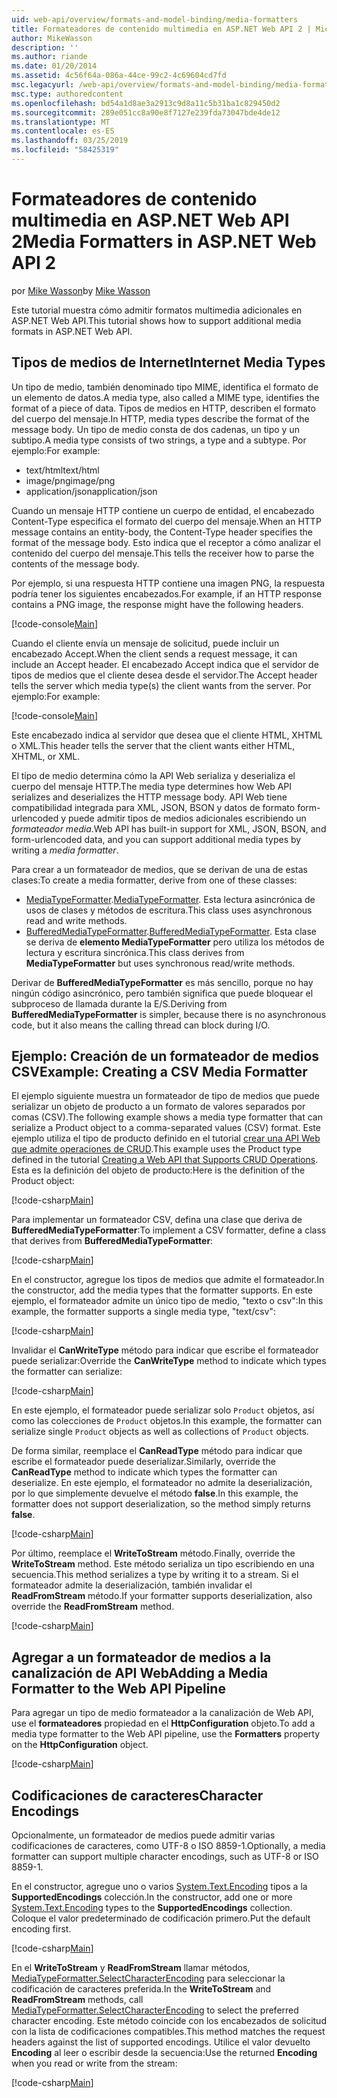 ```yaml
---
uid: web-api/overview/formats-and-model-binding/media-formatters
title: Formateadores de contenido multimedia en ASP.NET Web API 2 | Microsoft Docs
author: MikeWasson
description: ''
ms.author: riande
ms.date: 01/20/2014
ms.assetid: 4c56f64a-086a-44ce-99c2-4c69604cd7fd
msc.legacyurl: /web-api/overview/formats-and-model-binding/media-formatters
msc.type: authoredcontent
ms.openlocfilehash: bd54a1d8ae3a2913c9d8a11c5b31ba1c829450d2
ms.sourcegitcommit: 289e051cc8a90e8f7127e239fda73047bde4de12
ms.translationtype: MT
ms.contentlocale: es-ES
ms.lasthandoff: 03/25/2019
ms.locfileid: "58425319"
---
```

<a name="media-formatters-in-aspnet-web-api-2"></a><span data-ttu-id="92133-102">Formateadores de contenido multimedia en ASP.NET Web API 2</span><span class="sxs-lookup"><span data-stu-id="92133-102">Media Formatters in ASP.NET Web API 2</span></span>
====================
<span data-ttu-id="92133-103">por [Mike Wasson](https://github.com/MikeWasson)</span><span class="sxs-lookup"><span data-stu-id="92133-103">by [Mike Wasson](https://github.com/MikeWasson)</span></span>

<span data-ttu-id="92133-104">Este tutorial muestra cómo admitir formatos multimedia adicionales en ASP.NET Web API.</span><span class="sxs-lookup"><span data-stu-id="92133-104">This tutorial shows how to support additional media formats in ASP.NET Web API.</span></span>

## <a name="internet-media-types"></a><span data-ttu-id="92133-105">Tipos de medios de Internet</span><span class="sxs-lookup"><span data-stu-id="92133-105">Internet Media Types</span></span>

<span data-ttu-id="92133-106">Un tipo de medio, también denominado tipo MIME, identifica el formato de un elemento de datos.</span><span class="sxs-lookup"><span data-stu-id="92133-106">A media type, also called a MIME type, identifies the format of a piece of data.</span></span> <span data-ttu-id="92133-107">Tipos de medios en HTTP, describen el formato del cuerpo del mensaje.</span><span class="sxs-lookup"><span data-stu-id="92133-107">In HTTP, media types describe the format of the message body.</span></span> <span data-ttu-id="92133-108">Un tipo de medio consta de dos cadenas, un tipo y un subtipo.</span><span class="sxs-lookup"><span data-stu-id="92133-108">A media type consists of two strings, a type and a subtype.</span></span> <span data-ttu-id="92133-109">Por ejemplo:</span><span class="sxs-lookup"><span data-stu-id="92133-109">For example:</span></span>

- <span data-ttu-id="92133-110">text/html</span><span class="sxs-lookup"><span data-stu-id="92133-110">text/html</span></span>
- <span data-ttu-id="92133-111">image/png</span><span class="sxs-lookup"><span data-stu-id="92133-111">image/png</span></span>
- <span data-ttu-id="92133-112">application/json</span><span class="sxs-lookup"><span data-stu-id="92133-112">application/json</span></span>

<span data-ttu-id="92133-113">Cuando un mensaje HTTP contiene un cuerpo de entidad, el encabezado Content-Type especifica el formato del cuerpo del mensaje.</span><span class="sxs-lookup"><span data-stu-id="92133-113">When an HTTP message contains an entity-body, the Content-Type header specifies the format of the message body.</span></span> <span data-ttu-id="92133-114">Esto indica que el receptor a cómo analizar el contenido del cuerpo del mensaje.</span><span class="sxs-lookup"><span data-stu-id="92133-114">This tells the receiver how to parse the contents of the message body.</span></span>

<span data-ttu-id="92133-115">Por ejemplo, si una respuesta HTTP contiene una imagen PNG, la respuesta podría tener los siguientes encabezados.</span><span class="sxs-lookup"><span data-stu-id="92133-115">For example, if an HTTP response contains a PNG image, the response might have the following headers.</span></span>

[!code-console[Main](media-formatters/samples/sample1.cmd)]

<span data-ttu-id="92133-116">Cuando el cliente envía un mensaje de solicitud, puede incluir un encabezado Accept.</span><span class="sxs-lookup"><span data-stu-id="92133-116">When the client sends a request message, it can include an Accept header.</span></span> <span data-ttu-id="92133-117">El encabezado Accept indica que el servidor de tipos de medios que el cliente desea desde el servidor.</span><span class="sxs-lookup"><span data-stu-id="92133-117">The Accept header tells the server which media type(s) the client wants from the server.</span></span> <span data-ttu-id="92133-118">Por ejemplo:</span><span class="sxs-lookup"><span data-stu-id="92133-118">For example:</span></span>

[!code-console[Main](media-formatters/samples/sample2.cmd)]

<span data-ttu-id="92133-119">Este encabezado indica al servidor que desea que el cliente HTML, XHTML o XML.</span><span class="sxs-lookup"><span data-stu-id="92133-119">This header tells the server that the client wants either HTML, XHTML, or XML.</span></span>

<span data-ttu-id="92133-120">El tipo de medio determina cómo la API Web serializa y deserializa el cuerpo del mensaje HTTP.</span><span class="sxs-lookup"><span data-stu-id="92133-120">The media type determines how Web API serializes and deserializes the HTTP message body.</span></span> <span data-ttu-id="92133-121">API Web tiene compatibilidad integrada para XML, JSON, BSON y datos de formato form-urlencoded y puede admitir tipos de medios adicionales escribiendo un *formateador media*.</span><span class="sxs-lookup"><span data-stu-id="92133-121">Web API has built-in support for XML, JSON, BSON, and form-urlencoded data, and you can support additional media types by writing a *media formatter*.</span></span>

<span data-ttu-id="92133-122">Para crear a un formateador de medios, que se derivan de una de estas clases:</span><span class="sxs-lookup"><span data-stu-id="92133-122">To create a media formatter, derive from one of these classes:</span></span>

- <span data-ttu-id="92133-123">[MediaTypeFormatter](https://msdn.microsoft.com/library/system.net.http.formatting.mediatypeformatter.aspx).</span><span class="sxs-lookup"><span data-stu-id="92133-123">[MediaTypeFormatter](https://msdn.microsoft.com/library/system.net.http.formatting.mediatypeformatter.aspx).</span></span> <span data-ttu-id="92133-124">Esta lectura asincrónica de usos de clases y métodos de escritura.</span><span class="sxs-lookup"><span data-stu-id="92133-124">This class uses asynchronous read and write methods.</span></span>
- <span data-ttu-id="92133-125">[BufferedMediaTypeFormatter](https://msdn.microsoft.com/library/system.net.http.formatting.bufferedmediatypeformatter.aspx).</span><span class="sxs-lookup"><span data-stu-id="92133-125">[BufferedMediaTypeFormatter](https://msdn.microsoft.com/library/system.net.http.formatting.bufferedmediatypeformatter.aspx).</span></span> <span data-ttu-id="92133-126">Esta clase se deriva de **elemento MediaTypeFormatter** pero utiliza los métodos de lectura y escritura sincrónica.</span><span class="sxs-lookup"><span data-stu-id="92133-126">This class derives from **MediaTypeFormatter** but uses synchronous read/write methods.</span></span>

<span data-ttu-id="92133-127">Derivar de **BufferedMediaTypeFormatter** es más sencillo, porque no hay ningún código asincrónico, pero también significa que puede bloquear el subproceso de llamada durante la E/S.</span><span class="sxs-lookup"><span data-stu-id="92133-127">Deriving from **BufferedMediaTypeFormatter** is simpler, because there is no asynchronous code, but it also means the calling thread can block during I/O.</span></span>

## <a name="example-creating-a-csv-media-formatter"></a><span data-ttu-id="92133-128">Ejemplo: Creación de un formateador de medios CSV</span><span class="sxs-lookup"><span data-stu-id="92133-128">Example: Creating a CSV Media Formatter</span></span>

<span data-ttu-id="92133-129">El ejemplo siguiente muestra un formateador de tipo de medios que puede serializar un objeto de producto a un formato de valores separados por comas (CSV).</span><span class="sxs-lookup"><span data-stu-id="92133-129">The following example shows a media type formatter that can serialize a Product object to a comma-separated values (CSV) format.</span></span> <span data-ttu-id="92133-130">Este ejemplo utiliza el tipo de producto definido en el tutorial [crear una API Web que admite operaciones de CRUD](../older-versions/creating-a-web-api-that-supports-crud-operations.md).</span><span class="sxs-lookup"><span data-stu-id="92133-130">This example uses the Product type defined in the tutorial [Creating a Web API that Supports CRUD Operations](../older-versions/creating-a-web-api-that-supports-crud-operations.md).</span></span> <span data-ttu-id="92133-131">Esta es la definición del objeto de producto:</span><span class="sxs-lookup"><span data-stu-id="92133-131">Here is the definition of the Product object:</span></span>

[!code-csharp[Main](media-formatters/samples/sample3.cs)]

<span data-ttu-id="92133-132">Para implementar un formateador CSV, defina una clase que deriva de **BufferedMediaTypeFormatter**:</span><span class="sxs-lookup"><span data-stu-id="92133-132">To implement a CSV formatter, define a class that derives from **BufferedMediaTypeFormatter**:</span></span>

[!code-csharp[Main](media-formatters/samples/sample4.cs)]

<span data-ttu-id="92133-133">En el constructor, agregue los tipos de medios que admite el formateador.</span><span class="sxs-lookup"><span data-stu-id="92133-133">In the constructor, add the media types that the formatter supports.</span></span> <span data-ttu-id="92133-134">En este ejemplo, el formateador admite un único tipo de medio, &quot;texto o csv&quot;:</span><span class="sxs-lookup"><span data-stu-id="92133-134">In this example, the formatter supports a single media type, &quot;text/csv&quot;:</span></span>

[!code-csharp[Main](media-formatters/samples/sample5.cs)]

<span data-ttu-id="92133-135">Invalidar el **CanWriteType** método para indicar que escribe el formateador puede serializar:</span><span class="sxs-lookup"><span data-stu-id="92133-135">Override the **CanWriteType** method to indicate which types the formatter can serialize:</span></span>

[!code-csharp[Main](media-formatters/samples/sample6.cs)]

<span data-ttu-id="92133-136">En este ejemplo, el formateador puede serializar solo `Product` objetos, así como las colecciones de `Product` objetos.</span><span class="sxs-lookup"><span data-stu-id="92133-136">In this example, the formatter can serialize single `Product` objects as well as collections of `Product` objects.</span></span>

<span data-ttu-id="92133-137">De forma similar, reemplace el **CanReadType** método para indicar que escribe el formateador puede deserializar.</span><span class="sxs-lookup"><span data-stu-id="92133-137">Similarly, override the **CanReadType** method to indicate which types the formatter can deserialize.</span></span> <span data-ttu-id="92133-138">En este ejemplo, el formateador no admite la deserialización, por lo que simplemente devuelve el método **false**.</span><span class="sxs-lookup"><span data-stu-id="92133-138">In this example, the formatter does not support deserialization, so the method simply returns **false**.</span></span>

[!code-csharp[Main](media-formatters/samples/sample7.cs)]

<span data-ttu-id="92133-139">Por último, reemplace el **WriteToStream** método.</span><span class="sxs-lookup"><span data-stu-id="92133-139">Finally, override the **WriteToStream** method.</span></span> <span data-ttu-id="92133-140">Este método serializa un tipo escribiendo en una secuencia.</span><span class="sxs-lookup"><span data-stu-id="92133-140">This method serializes a type by writing it to a stream.</span></span> <span data-ttu-id="92133-141">Si el formateador admite la deserialización, también invalidar el **ReadFromStream** método.</span><span class="sxs-lookup"><span data-stu-id="92133-141">If your formatter supports deserialization, also override the **ReadFromStream** method.</span></span>

[!code-csharp[Main](media-formatters/samples/sample8.cs)]

## <a name="adding-a-media-formatter-to-the-web-api-pipeline"></a><span data-ttu-id="92133-142">Agregar a un formateador de medios a la canalización de API Web</span><span class="sxs-lookup"><span data-stu-id="92133-142">Adding a Media Formatter to the Web API Pipeline</span></span>

<span data-ttu-id="92133-143">Para agregar un tipo de medio formateador a la canalización de Web API, use el **formateadores** propiedad en el **HttpConfiguration** objeto.</span><span class="sxs-lookup"><span data-stu-id="92133-143">To add a media type formatter to the Web API pipeline, use the **Formatters** property on the **HttpConfiguration** object.</span></span>

[!code-csharp[Main](media-formatters/samples/sample9.cs)]

## <a name="character-encodings"></a><span data-ttu-id="92133-144">Codificaciones de caracteres</span><span class="sxs-lookup"><span data-stu-id="92133-144">Character Encodings</span></span>

<span data-ttu-id="92133-145">Opcionalmente, un formateador de medios puede admitir varias codificaciones de caracteres, como UTF-8 o ISO 8859-1.</span><span class="sxs-lookup"><span data-stu-id="92133-145">Optionally, a media formatter can support multiple character encodings, such as UTF-8 or ISO 8859-1.</span></span>

<span data-ttu-id="92133-146">En el constructor, agregue uno o varios [System.Text.Encoding](https://msdn.microsoft.com/library/system.text.encoding.aspx) tipos a la **SupportedEncodings** colección.</span><span class="sxs-lookup"><span data-stu-id="92133-146">In the constructor, add one or more [System.Text.Encoding](https://msdn.microsoft.com/library/system.text.encoding.aspx) types to the **SupportedEncodings** collection.</span></span> <span data-ttu-id="92133-147">Coloque el valor predeterminado de codificación primero.</span><span class="sxs-lookup"><span data-stu-id="92133-147">Put the default encoding first.</span></span>

[!code-csharp[Main](media-formatters/samples/sample10.cs?highlight=6-7)]

<span data-ttu-id="92133-148">En el **WriteToStream** y **ReadFromStream** llamar métodos, [MediaTypeFormatter.SelectCharacterEncoding](https://msdn.microsoft.com/library/hh969054.aspx) para seleccionar la codificación de caracteres preferida.</span><span class="sxs-lookup"><span data-stu-id="92133-148">In the **WriteToStream** and **ReadFromStream** methods, call [MediaTypeFormatter.SelectCharacterEncoding](https://msdn.microsoft.com/library/hh969054.aspx) to select the preferred character encoding.</span></span> <span data-ttu-id="92133-149">Este método coincide con los encabezados de solicitud con la lista de codificaciones compatibles.</span><span class="sxs-lookup"><span data-stu-id="92133-149">This method matches the request headers against the list of supported encodings.</span></span> <span data-ttu-id="92133-150">Utilice el valor devuelto **Encoding** al leer o escribir desde la secuencia:</span><span class="sxs-lookup"><span data-stu-id="92133-150">Use the returned **Encoding** when you read or write from the stream:</span></span>

[!code-csharp[Main](media-formatters/samples/sample11.cs?highlight=3,5)]
